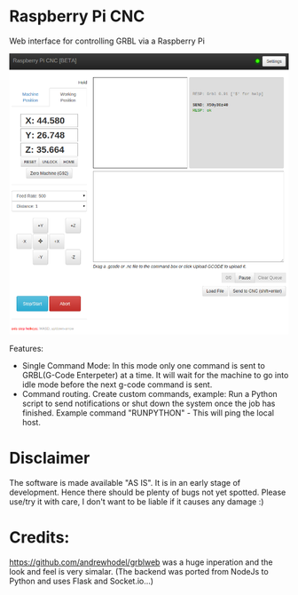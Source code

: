 # Raspberry Pi CNC
Web interface for controlling GRBL via a Raspberry Pi

![Raspberry Pi CNC Web interface](/static/img/Raspberry-Pi-CNC-User-Interface.png?raw=true )

Features:
- Single Command Mode: In this mode only one command is sent to GRBL(G-Code Enterpeter) at a time. It will wait for the machine to go into idle mode before the next g-code command is sent. 
- Command routing. Create custom commands, example: Run a Python script to send notifications or shut down the system once the job has finished. Example command "RUNPYTHON" - This will ping the local host.


# Disclaimer
  The software is made available "AS IS". It is in an early stage of development.  Hence there should be plenty of bugs not yet spotted. Please use/try it with care, I don't want to be liable if it causes
  any damage :)
  
# Credits:
https://github.com/andrewhodel/grblweb was a huge inperation and the look and feel is very simalar. (The backend was ported from NodeJs to Python and uses Flask and Socket.io...)

